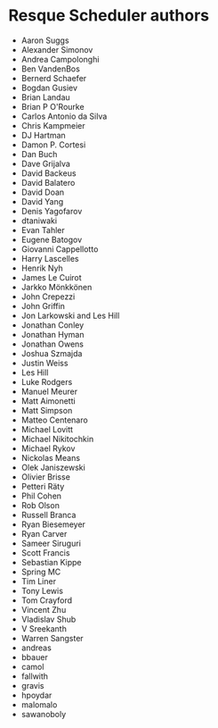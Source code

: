 Resque Scheduler authors
========================

- Aaron Suggs
- Alexander Simonov
- Andrea Campolonghi
- Ben VandenBos
- Bernerd Schaefer
- Bogdan Gusiev
- Brian Landau
- Brian P O'Rourke
- Carlos Antonio da Silva
- Chris Kampmeier
- DJ Hartman
- Damon P. Cortesi
- Dan Buch
- Dave Grijalva
- David Backeus
- David Balatero
- David Doan
- David Yang
- Denis Yagofarov
- dtaniwaki
- Evan Tahler
- Eugene Batogov
- Giovanni Cappellotto
- Harry Lascelles
- Henrik Nyh
- James Le Cuirot
- Jarkko Mönkkönen
- John Crepezzi
- John Griffin
- Jon Larkowski and Les Hill
- Jonathan Conley
- Jonathan Hyman
- Jonathan Owens
- Joshua Szmajda
- Justin Weiss
- Les Hill
- Luke Rodgers
- Manuel Meurer
- Matt Aimonetti
- Matt Simpson
- Matteo Centenaro
- Michael Lovitt
- Michael Nikitochkin
- Michael Rykov
- Nickolas Means
- Olek Janiszewski
- Olivier Brisse
- Petteri Räty
- Phil Cohen
- Rob Olson
- Russell Branca
- Ryan Biesemeyer
- Ryan Carver
- Sameer Siruguri
- Scott Francis
- Sebastian Kippe
- Spring MC
- Tim Liner
- Tony Lewis
- Tom Crayford
- Vincent Zhu
- Vladislav Shub
- V Sreekanth
- Warren Sangster
- andreas
- bbauer
- camol
- fallwith
- gravis
- hpoydar
- malomalo
- sawanoboly
